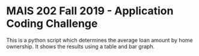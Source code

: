 # MAIS 202 Fall 2019 - Application Coding Challenge

This is a python script which determines the average loan amount by home ownership. It shows the results using a table and bar graph.
